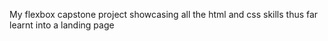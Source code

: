 My flexbox capstone project showcasing all the html and css skills thus far learnt into a landing page

